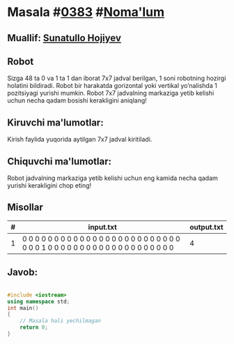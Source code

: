 
<h1>Masala #<a href="https://robocontest.uz/tasks/0383">0383</a> #<a href="https://robocontest.uz/tasks?category=1">Noma'lum</a></h1>
<h2> Muallif: <a href="https://robocontest.uz/profile/sunnat">Sunatullo Hojiyev</a></h2>
<h2>Robot</h2>
<p>Sizga 48 ta 0 va 1 ta 1 dan iborat 7x7 jadval berilgan, 1 soni robotning hozirgi holatini bildiradi. Robot bir harakatda gorizontal yoki vertikal yo’nalishda 1 pozitsiyagi yurishi mumkin. Robot 7x7 jadvalning markaziga yetib kelishi uchun necha qadam bosishi kerakligini aniqlang!</p>
<h2>Kiruvchi ma'lumotlar:</h2>
<p>Kirish faylida yuqorida aytilgan 7x7 jadval kiritiladi.</p>
<h2>Chiquvchi ma'lumotlar:</h2>
<p>Robot jadvalning markaziga yetib kelishi uchun eng kamida necha qadam yurishi kerakligini chop eting!</p>
<h2>Misollar</h2>
<table>
    <thead>
        <tr>
            <th>#</th>
            <th>input.txt</th>
            <th>output.txt</th>
        </tr>
    </thead>
    <tbody>
            <tr>
                <td>1</td>
                <td>0 0 0 0 0 0 0
0 0 0 0 0 0 0
0 0 0 0 0 0 0
0 0 0 0 0 0 0
1 0 0 0 0 0 0
0 0 0 0 0 0 0
0 0 0 0 0 0 0</td>
                <td>4</td>
            </tr>
    </tbody>
    </table>
    
<h2>Javob:</h2>

######
```cpp
#include <iostream>
using namespace std;
int main()
{
    // Masala hali yechilmagan
    return 0;
}
```
